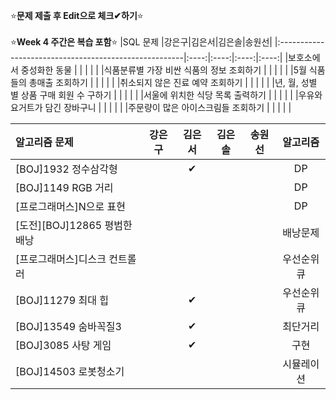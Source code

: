 ⭐**문제 제출 후 Edit으로 체크✔하기**⭐<br/><br/>
⭐**Week 4 주간은 복습 포함**⭐
|SQL 문제                                               |강은구|김은서|김은솔|송원선|
|:------------------------------------------------------|:----:|:----:|:----:|:----:|
|보호소에서 중성화한 동물                                |      |      |      |      | 
|식품분류별 가장 비싼 식품의 정보 조회하기               |      |      |      |      | 
|5월 식품들의 총매출 조회하기                            |      |      |      |      | 
|취소되지 않은 진료 예약 조회하기                        |      |      |      |      | 
|년, 월, 성별 별 상품 구매 회원 수 구하기                |      |      |      |      | 
|서울에 위치한 식당 목록 출력하기                        |      |      |      |      | 
|우유와 요거트가 담긴 장바구니                           |      |      |      |      | 
|주문량이 많은 아이스크림들 조회하기                     |      |      |      |      | 

|알고리즘 문제                 |강은구|김은서|김은솔|송원선|알고리즘|
|:------------------------------|:----:|:----:|:----:|:----:|:------:|
|[BOJ]1932 정수삼각형           |      |   ✔  |      |      |DP       |
|[BOJ]1149 RGB 거리             |      |      |      |      |DP       |
|[프로그래머스]N으로 표현       |      |      |      |      |DP        |
|[도전][BOJ]12865 평범한 배낭   |      |      |      |      |배낭문제  |
|[프로그래머스]디스크 컨트롤러  |      |      |      |      |우선순위큐|
|[BOJ]11279 최대 힙            |      |  ✔  |      |      |우선순위큐|
|[BOJ]13549 숨바꼭질3          |      |  ✔  |      |      |최단거리  |
|[BOJ]3085 사탕 게임           |      |  ✔  |      |      |구현      |
|[BOJ]14503 로봇청소기         |      |      |      |      |시뮬레이션|
